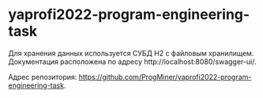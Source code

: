 # yaprofi2022-program-engineering-task

Для хранения данных используется СУБД H2 с файловым хранилищем.
Документация расположена по адресу http://localhost:8080/swagger-ui/.

Адрес репозитория: https://github.com/ProgMiner/yaprofi2022-program-engineering-task.
